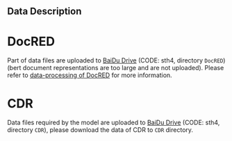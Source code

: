 Data Description
---------

# DocRED
Part of data files are uploaded to [BaiDu Drive](https://pan.baidu.com/s/1uwm88j9wjSQ5Q9phx9UekQ) (CODE: sth4, directory `DocRED`) (bert document representations are too large and are not uploaded).
Please refer to [data-processing of DocRED]() for more information.

# CDR
Data files required by the model are uploaded to [BaiDu Drive](https://pan.baidu.com/s/1uwm88j9wjSQ5Q9phx9UekQ) (CODE: sth4, directory `CDR`), please download the data of CDR to `CDR` directory.